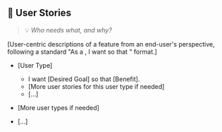 ## 👤 User Stories
> 💡 *Who needs what, and why?*

[User-centric descriptions of a feature from an end-user's perspective, following a standard "As a <role>, I want <goal> so that <benefit>" format.]

- [User Type]
  - I want [Desired Goal] so that [Benefit].
  - [More user stories for this user type if needed]
  - [...]

- [More user types if needed]
- [...]
